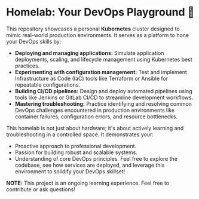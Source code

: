# Homelab: Your DevOps Playground 🚀
This repository showcases a personal **Kubernetes** cluster designed to mimic real-world production environments. It serves as a platform to hone your DevOps skills by:

* **Deploying and managing applications:** Simulate application deployments, scaling, and lifecycle management using Kubernetes best practices.
* **Experimenting with configuration management:** Test and implement Infrastructure as Code (IaC) tools like Terraform or Ansible for repeatable configurations.
* **Building CI/CD pipelines:** Design and deploy automated pipelines using tools like Jenkins or GitLab CI/CD to streamline development workflows.
* **Mastering troubleshooting:** Practice identifying and resolving common DevOps challenges encountered in production environments like container failures, configuration errors, and resource bottlenecks.

This homelab is not just about hardware; it's about actively learning and troubleshooting in a controlled space. It demonstrates your:

* Proactive approach to professional development.
* Passion for building robust and scalable systems.
* Understanding of core DevOps principles.
Feel free to explore the codebase, see how services are deployed, and leverage this environment to solidify your DevOps skillset!

**NOTE:** This project is an ongoing learning experience. Feel free to contribute or ask questions!
